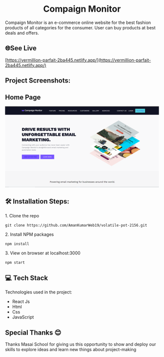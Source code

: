 <h1 align="center" id="title">Compaign Monitor</h1>



<p id="description">Compaign Monitor is an e-commerce online website for the best fashion products of all categories for the consumer. User can buy products at best deals and offers.<br> </p>

<h2>🌐See Live</h2>

[https://vermillion-parfait-2ba445.netlify.app/](https://vermillion-parfait-2ba445.netlify.app/)

<h2>Project Screenshots:</h2>

## Home Page
  
![volatile-pot-2156 netlify app_ (1)](https://github.com/AmanKumarWeb19/volatile-pot-2156/blob/day-2/campaign_monitor/public/images/Homepage.png)

<h2>🛠️ Installation Steps:</h2>

<p>1. Clone the repo</p>

```
git clone https://github.com/AmanKumarWeb19/volatile-pot-2156.git
```

<p>2. Install NPM packages</p>

```
npm install
```

<p>3. View on browser at localhost:3000</p>

```
npm start
```

  
  
<h2>💻 Tech Stack</h2>

Technologies used in the project:

*   React Js
*   Html
*   Css
*   JavaScript

<h2>Special Thanks 😊</h2>

<p>Thanks Masai School for giving us this opportunity to show and deploy our skills to explore ideas and learn new things about project-making </p>
